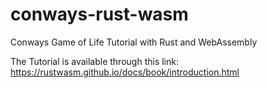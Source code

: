 # conways-rust-wasm
Conways Game of Life Tutorial with Rust and WebAssembly

The Tutorial is available through this link: https://rustwasm.github.io/docs/book/introduction.html